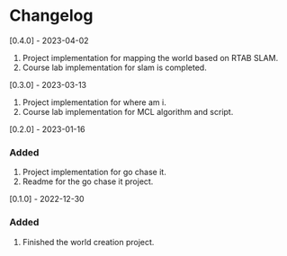 
# Changelog

[0.4.0] - 2023-04-02
1. Project implementation for mapping the world based on RTAB SLAM. 
2. Course lab implementation for slam is completed.

[0.3.0] - 2023-03-13
1. Project implementation for where am i.
2. Course lab implementation for MCL algorithm and script.

[0.2.0] - 2023-01-16
### Added
1. Project implementation for go chase it.
2. Readme for the go chase it project.

[0.1.0] - 2022-12-30
### Added
1. Finished the world creation project.
